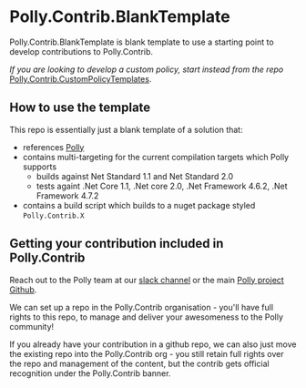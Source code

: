 # Polly.Contrib.BlankTemplate

Polly.Contrib.BlankTemplate is blank template to use a starting point to develop contributions to Polly.Contrib.

_If you are looking to develop a custom policy, start instead from the repo_ [Polly.Contrib.CustomPolicyTemplates](https://github.com/Polly-Contrib/Polly.Contrib.CustomPolicyTemplates).

## How to use the template

This repo is essentially just a blank template of a solution that:

+ references [Polly](https://github.com/App-vNext/Polly)
+ contains multi-targeting for the current compilation targets which Polly supports
  - builds against Net Standard 1.1 and Net Standard 2.0
  - tests againt .Net Core 1.1, .Net core 2.0, .Net Framework 4.6.2, .Net Framework 4.7.2
+ contains a build script which builds to a nuget package styled  `Polly.Contrib.X`

## Getting your contribution included in Polly.Contrib

Reach out to the Polly team at our [slack channel](http://pollytalk.slack.com) or the main [Polly project Github](https://github.com/App-vNext/Polly).

We can set up a repo in the Polly.Contrib organisation - you'll have full rights to this repo, to manage and deliver your awesomeness to the Polly community!

If you already have your contribution in a github repo, we can also just move the existing repo into the Polly.Contrib org - you still retain full rights over the repo and management of the content, but the contrib gets official recognition under the Polly.Contrib banner.
